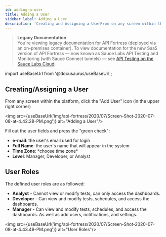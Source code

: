 ```yaml
---
id: adding-a-user
title: Adding a User
sidebar_label: Adding a User
description: 'Creating and Assigning a UserFrom on any screen within the platform, click the Add User icon in the upper right corner. Fill out the user fields and press the green check.'
---
```


<head>
  <meta name="robots" content="noindex" />
</head>

> **Legacy Documentation**<br/>You're viewing legacy documentation for API Fortress (deployed via an on-premises container). To view documentation for the new SaaS version of API Fortress &#8212; now known as Sauce Labs API Testing and Monitoring (with Sauce Connect tunnels) &#8212; see [API Testing on the Sauce Labs Cloud](/api-testing/).

import useBaseUrl from '@docusaurus/useBaseUrl';

## Creating/Assigning a User

From any screen within the platform, click the "Add User" icon (in the upper right corner)

<img src={useBaseUrl('img/api-fortress/2020/07/Screen-Shot-2020-07-08-at-4.42.28-PM.png')} alt="Adding a User"/>

Fill out the user fields and press the "green check":

- **e-mail**: the user's email used for login
- **Full Name**: the user's name that will appear in the system
- **Time Zone**: \*choose time zone\*
- **Level**: Manager, Developer, or Analyst

## User Roles

The defined user roles are as followed:

- **Analyst** - Cannot view or modify tests, can only access the dashboards.
- **Developer** - Can view and modify tests, schedules, and access the dashboards.
- **Manager** - Can view and modify tests, schedules, and access the dashboards. As well as add users, notifications, and settings.

<img src={useBaseUrl('img/api-fortress/2020/07/Screen-Shot-2020-07-08-at-4.43.49-PM.png')} alt="User Roles"/>
